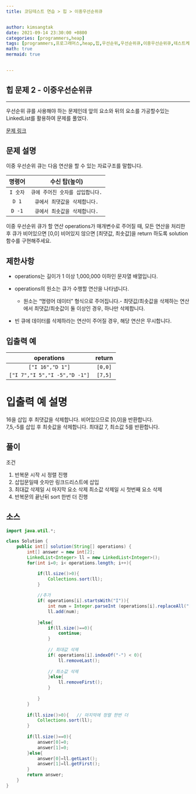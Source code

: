 ```yaml
---
title: 코딩테스트 연습 > 힙 > 이중우선순위큐


author: kimsangtak
date: 2021-09-14 23:30:00 +0800
categories: [programmers,heap]
tags: [programmers,프로그래머스,heap,힙,우선순위,우선순위큐,이중우선순위큐,테스트케이스]
math: true
mermaid: true

  
---
```


## 힙 문제 2 - 이중우선순위큐

---
우선순위 큐를 사용해야 하는 문제인데 앞의 요소와 뒤의 요소를 가공할수있는 LinkedList를 활용하여 문제를 풀었다.


<a href="https://programmers.co.kr/learn/courses/30/lessons/42628" target="_blank">문제 링크</a>

## 문제 설명

이중 우선순위 큐는 다음 연산을 할 수 있는 자료구조를 말합니다.

| 명령어          |  수신 탑(높이) |
|:-----------:|:--------------------:|
| `I 숫자`  | `큐에 주어진 숫자를 삽입합니다.` |
| `D 1`  | `큐에서 최댓값을 삭제합니다.` |
| `D -1`  | `큐에서 최솟값을 삭제합니다.` |

이중 우선순위 큐가 할 연산 operations가 매개변수로 주어질 때, 모든 연산을 처리한 후 큐가 비어있으면 [0,0] 비어있지 않으면 [최댓값, 최솟값]을 return 하도록 solution 함수를 구현해주세요.


## 제한사항

* operations는 길이가 1 이상 1,000,000 이하인 문자열 배열입니다.
* operations의 원소는 큐가 수행할 연산을 나타냅니다.
    * 원소는 “명령어 데이터” 형식으로 주어집니다.- 최댓값/최솟값을 삭제하는 연산에서 최댓값/최솟값이 둘 이상인 경우, 하나만 삭제합니다.
        
* 빈 큐에 데이터를 삭제하라는 연산이 주어질 경우, 해당 연산은 무시합니다.

## 입출력 예

| operations          |  return|
|:-----------:|:--------------------:|
|`["I 16","D 1"]`	| `[0,0]` | 
|`["I 7","I 5","I -5","D -1"]` | 	`[7,5]` |


# 입출력 예 설명
16을 삽입 후 최댓값을 삭제합니다. 비어있으므로 [0,0]을 반환합니다.<br />
7,5,-5를 삽입 후 최솟값을 삭제합니다. 최대값 7, 최소값 5를 반환합니다.

## 풀이

조건 

1. 반복문 시작 시 정렬 진행
2. 삽입문일때 숫자만 링크드리스트에 삽입
3. 최대값 삭제일 시 마지막 요소 삭제 최소값 삭제일 시 첫번째 요소 삭제
4. 반복문의 끝난뒤 sort 한번 더 진행

## 소스 

```java
import java.util.*;

class Solution {
    public int[] solution(String[] operations) {
        int[] answer = new int[2];
        LinkedList<Integer> ll = new LinkedList<Integer>();
        for(int i=0; i< operations.length; i++){

            if(ll.size()>0){
                Collections.sort(ll);
            }
                    
			//추가  
            if( operations[i].startsWith("I")){
                int num = Integer.parseInt (operations[i].replaceAll("[^0-9-]","")) ;
                ll.add(num);
                
            }else{
                if(ll.size()==0){
                    continue;
                }
                
                // 최대값 삭제
                if( operations[i].indexOf("-") < 0){
                    ll.removeLast();                 
                    
                // 최소값 삭제
                }else{
                    ll.removeFirst();
                }
                
            }
        }            
        
        if(ll.size()>0){   // 마지막에 정렬 한번 더
            Collections.sort(ll);
        }
        
        if(ll.size()==0){
            answer[0]=0;
            answer[1]=0;
        }else{
            answer[0]=ll.getLast();
            answer[1]=ll.getFirst();
        }
        return answer;
    }
}
```

